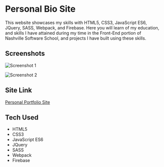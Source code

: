 # Personal Bio Site
This website showcases my skills with HTML5, CSS3, JavaScript ES6, JQuery, SASS, Webpack, and Firebase. Here you will learn of my education, and skills I have attained during my time in the Front-End portion of Nashville Software School, and projects I have built using these skills.

## Screenshots
![Screenshot 1](https://i.postimg.cc/X786fRcG/Screenshot-79.png)

![Screenshot 2](https://i.postimg.cc/4dtrmqx3/Screenshot-80.png)

## Site Link
[Personal Portfolio Site](https://personal-site-106fa.web.app/)

## Tech Used
* HTML5
* CSS3
* JavaScript ES6
* JQuery
* SASS
* Webpack
* Firebase
